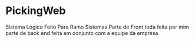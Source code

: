 # PickingWeb
Sistema Logico Feito Para Ramo Sistemas Parte de Front toda feita por mim parte de back end feita em conjunto com a equipe da empresa
